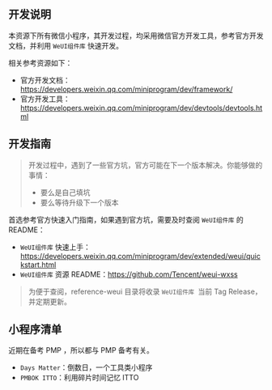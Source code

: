 ## 开发说明

本资源下所有微信小程序，其开发过程，均采用微信官方开发工具，参考官方开发文档，并利用 `WeUI组件库` 快速开发。

相关参考资源如下：

* 官方开发文档：https://developers.weixin.qq.com/miniprogram/dev/framework/
* 官方开发工具：https://developers.weixin.qq.com/miniprogram/dev/devtools/devtools.html

## 开发指南

> 开发过程中，遇到了一些官方坑，官方可能在下一个版本解决。你能够做的事情：
> 
> * 要么是自己填坑
> * 要么等待升级下一个版本

首选参考官方快速入门指南，如果遇到官方坑，需要及时查阅 `WeUI组件库` 的 README：

* `WeUI组件库` 快速上手：https://developers.weixin.qq.com/miniprogram/dev/extended/weui/quickstart.html
* `WeUI组件库` 资源 README：https://github.com/Tencent/weui-wxss

> 为便于查阅，reference-weui 目录将收录 `WeUI组件库 `当前 Tag Release，并定期更新。

## 小程序清单

近期在备考 PMP ，所以都与 PMP 备考有关。

* `Days Matter`：倒数日，一个工具类小程序
* `PMBOK ITTO`：利用碎片时间记忆 ITTO
